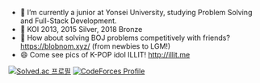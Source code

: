 - 🌱 I’m currently a junior at Yonsei University, studying Problem Solving and Full-Stack Development.
- 🏅 KOI 2013, 2015 Silver, 2018 Bronze
- 👯 How about solving BOJ problems competitively with friends? https://blobnom.xyz/ (from newbies to LGM!)
- 😄 Come see pics of K-POP idol ILLIT! http://illit.me

[![Solved.ac
프로필](http://mazassumnida.wtf/api/v2/generate_badge?boj=pgggggggggh)](https://solved.ac/pgggggggggh)
[![CodeForces Profile](https://cf.leed.at?id=Magnet1c)](https://codeforces.com/profile/Magnet1c)

<!-- [![Codeforces Badge](https://codeforces-readme-stats.vercel.app/api/badge?username=magnet1c)](https://codeforces.com/profile/magnet1c) -->

<!--
**pggggggggh/pggggggggh** is a ✨ _special_ ✨ repository because its `README.md` (this file) appears on your GitHub profile.

Here are some ideas to get you started:


- 💬 My project on reviewing K-POP tracks: http://music321.netlify.app (Temporary Unavailable)
- 🔭 I’m currently working on ...
- 🌱 I’m currently learning ...
- 👯 I’m looking to collaborate on ...
- 🤔 I’m looking for help with ...
- 💬 Ask me about ...
- 📫 How to reach me: ...
- 😄 Pronouns: ...
- ⚡ Fun fact: ...
-->
